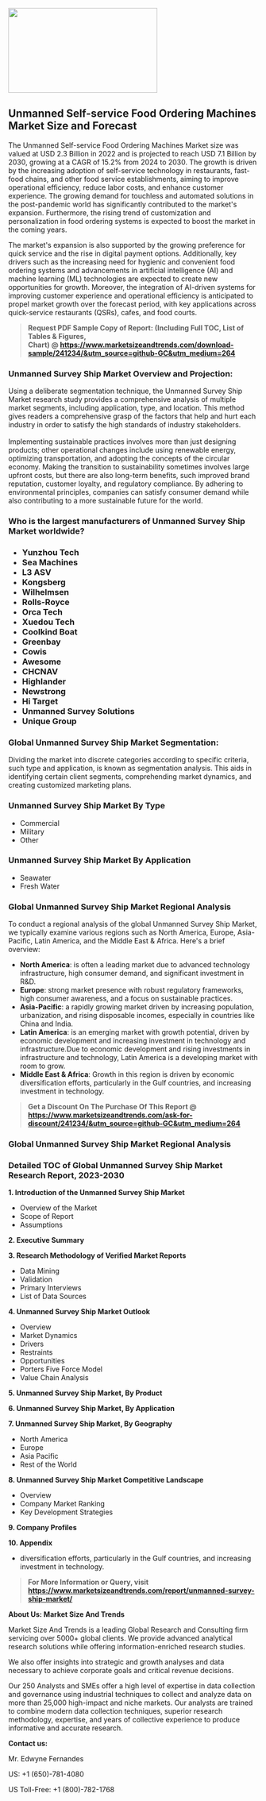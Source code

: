 <p><img class="alignnone size-medium wp-image-20088" src="https://ffe5etoiles.com/wp-content/uploads/2024/12/MST1-300x171.png" alt="" width="300" height="171" /></p><h2>Unmanned Self-service Food Ordering Machines Market Size and Forecast</h2><p>The Unmanned Self-service Food Ordering Machines Market size was valued at USD 2.3 Billion in 2022 and is projected to reach USD 7.1 Billion by 2030, growing at a CAGR of 15.2% from 2024 to 2030. The growth is driven by the increasing adoption of self-service technology in restaurants, fast-food chains, and other food service establishments, aiming to improve operational efficiency, reduce labor costs, and enhance customer experience. The growing demand for touchless and automated solutions in the post-pandemic world has significantly contributed to the market's expansion. Furthermore, the rising trend of customization and personalization in food ordering systems is expected to boost the market in the coming years.</p><p>The market's expansion is also supported by the growing preference for quick service and the rise in digital payment options. Additionally, key drivers such as the increasing need for hygienic and convenient food ordering systems and advancements in artificial intelligence (AI) and machine learning (ML) technologies are expected to create new opportunities for growth. Moreover, the integration of AI-driven systems for improving customer experience and operational efficiency is anticipated to propel market growth over the forecast period, with key applications across quick-service restaurants (QSRs), cafes, and food courts.</p></p><blockquote id="" class=""><strong>Request PDF Sample Copy of Report: (Including Full TOC, List of Tables &amp; Figures, Chart)&nbsp;@&nbsp;<strong><a href="https://www.marketsizeandtrends.com/download-sample/241234/&utm_source=github-GC&utm_medium=264" target="_blank">https://www.marketsizeandtrends.com/download-sample/241234/&utm_source=github-GC&utm_medium=264</a></strong></strong></blockquote><h3 id="" class="">Unmanned Survey Ship Market&nbsp;Overview and Projection:</h3><p id="" class="">Using a deliberate segmentation technique, the Unmanned Survey Ship Market research study provides a comprehensive analysis of multiple market segments, including application, type, and location. This method gives readers a comprehensive grasp of the factors that help and hurt each industry in order to satisfy the high standards of industry stakeholders. <br /> <br />Implementing sustainable practices involves more than just designing products; other operational changes include using renewable energy, optimizing transportation, and adopting the concepts of the circular economy. Making the transition to sustainability sometimes involves large upfront costs, but there are also long-term benefits, such improved brand reputation, customer loyalty, and regulatory compliance. By adhering to environmental principles, companies can satisfy consumer demand while also contributing to a more sustainable future for the world.</p><h3 id="" class="">Who is the largest manufacturers of&nbsp;Unmanned Survey Ship Market worldwide?</h3><h3 class=""><p><ul><li>Yunzhou Tech </li><li> Sea Machines </li><li> L3 ASV </li><li> Kongsberg </li><li> Wilhelmsen </li><li> Rolls-Royce </li><li> Orca Tech </li><li> Xuedou Tech </li><li> Coolkind Boat </li><li> Greenbay </li><li> Cowis </li><li> Awesome </li><li> CHCNAV </li><li> Highlander </li><li> Newstrong </li><li> Hi Target </li><li> Unmanned Survey Solutions </li><li> Unique Group</li></ul></p></h3><h3 id="" class="">Global&nbsp;Unmanned Survey Ship Market Segmentation:</h3><p id="" class="">Dividing the market into discrete categories according to specific criteria, such type and application, is known as segmentation analysis. This aids in identifying certain client segments, comprehending market dynamics, and creating customized marketing plans.</p><h3 id="" class="">Unmanned Survey Ship Market&nbsp;By Type</h3><p><p><ul><li>Commercial</li><li> Military</li><li> Other</p></li></ul></p></p><h3 id="" class="">Unmanned Survey Ship Market&nbsp;By Application</h3><p class=""><p><ul><li>Seawater</li><li> Fresh Water</li></ul></p></p><h3 id="" class="">Global Unmanned Survey Ship Market Regional Analysis</h3><p id="" class="">To conduct a regional analysis of the global Unmanned Survey Ship Market, we typically examine various regions such as North America, Europe, Asia-Pacific, Latin America, and the Middle East &amp; Africa. Here's a brief overview:</p><ul><li><strong>North America</strong>: is often a leading market due to advanced technology infrastructure, high consumer demand, and significant investment in R&amp;D.</li><li><strong>Europe</strong>: strong market presence with robust regulatory frameworks, high consumer awareness, and a focus on sustainable practices.</li><li><strong>Asia-Pacific</strong>: a rapidly growing market driven by increasing population, urbanization, and rising disposable incomes, especially in countries like China and India.</li><li><strong>Latin America</strong>: is an emerging market with growth potential, driven by economic development and increasing investment in technology and infrastructure.Due to economic development and rising investments in infrastructure and technology, Latin America is a developing market with room to grow.</li><li><strong>Middle East &amp; Africa</strong>: Growth in this region is driven by economic diversification efforts, particularly in the Gulf countries, and increasing investment in technology.</li></ul><blockquote id="" class=""><strong>Get a Discount On The Purchase Of This Report @ <strong><a href="https://www.marketsizeandtrends.com/ask-for-discount/241234/&utm_source=github-GC&utm_medium=264" target="_blank">https://www.marketsizeandtrends.com/ask-for-discount/241234/&utm_source=github-GC&utm_medium=264</a></strong></strong></blockquote><h3 id="" class="">Global Unmanned Survey Ship Market Regional Analysis</h3><h3 id="" class="">Detailed TOC of Global Unmanned Survey Ship Market Research Report, 2023-2030</h3><p id="" class=""><strong>1. Introduction of the Unmanned Survey Ship Market</strong></p><ul><li>Overview of the Market</li><li>Scope of Report</li><li>Assumptions</li></ul><p id="" class=""><strong>2. Executive Summary</strong></p><p id="" class=""><strong>3. Research Methodology of Verified Market Reports</strong></p><ul><li>Data Mining</li><li>Validation</li><li>Primary Interviews</li><li>List of Data Sources</li></ul><p id="" class=""><strong>4. Unmanned Survey Ship Market Outlook</strong></p><ul><li>Overview</li><li>Market Dynamics</li><li>Drivers</li><li>Restraints</li><li>Opportunities</li><li>Porters Five Force Model</li><li>Value Chain Analysis</li></ul><p id="" class=""><strong>5. Unmanned Survey Ship Market, By Product</strong></p><p id="" class=""><strong>6. Unmanned Survey Ship Market, By Application</strong></p><p id="" class=""><strong>7. Unmanned Survey Ship Market, By Geography</strong></p><ul><li>North America</li><li>Europe</li><li>Asia Pacific</li><li>Rest of the World</li></ul><p id="" class=""><strong>8. Unmanned Survey Ship Market Competitive Landscape</strong></p><ul><li>Overview</li><li>Company Market Ranking</li><li>Key Development Strategies</li></ul><p id="" class=""><strong>9. Company Profiles</strong></p><p id="" class=""><strong>10. Appendix</strong></p><ul><li>diversification efforts, particularly in the Gulf countries, and increasing investment in technology.</li></ul><blockquote id="" class=""><strong>For More Information or Query, visit <strong><strong><a href="https://www.marketsizeandtrends.com/report/unmanned-survey-ship-market/" target="_blank">https://www.marketsizeandtrends.com/report/unmanned-survey-ship-market/</a></strong></strong></strong></blockquote><p id="" class=""><strong>About Us: Market Size And Trends</strong></p><p id="" class="">Market Size And Trends is a leading Global Research and Consulting firm servicing over 5000+ global clients. We provide advanced analytical research solutions while offering information-enriched research studies.</p><p id="" class="">We also offer insights into strategic and growth analyses and data necessary to achieve corporate goals and critical revenue decisions.</p><p id="" class="">Our 250 Analysts and SMEs offer a high level of expertise in data collection and governance using industrial techniques to collect and analyze data on more than 25,000 high-impact and niche markets. Our analysts are trained to combine modern data collection techniques, superior research methodology, expertise, and years of collective experience to produce informative and accurate research.</p><p id="" class=""><strong>Contact us:</strong></p><p id="" class="">Mr. Edwyne Fernandes</p><p id="" class="">US: +1 (650)-781-4080</p><p id="" class="">US Toll-Free: +1 (800)-782-1768</p>
